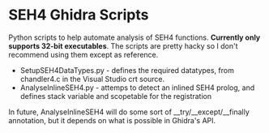 # SEH4 Ghidra Scripts

Python scripts to help automate analysis of SEH4 functions.  **Currently only supports 32-bit executables**.
The scripts are pretty hacky so I don't recommend using them except as reference.

* SetupSEH4DataTypes.py - defines the required datatypes, from chandler4.c in the Visual Studio crt source.
* AnalyseInlineSEH4.py - attemps to detect an inlined SEH4 prolog, and defines stack variable and scopetable for the registration

In future, AnalyseInlineSEH4 will do some sort of \_\_try/\_\_except/\_\_finally annotation, but it depends on
what is possible in Ghidra's API.